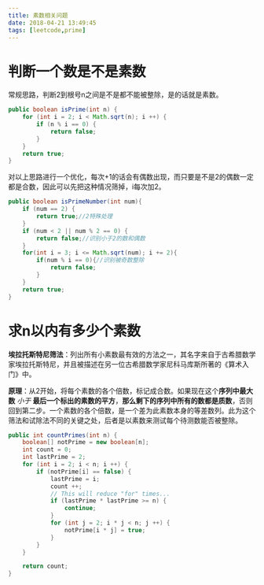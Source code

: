 ```yaml
---
title: 素数相关问题
date: 2018-04-21 13:49:45
tags: [leetcode,prime]
---
```


# 判断一个数是不是素数

常规思路，判断2到根号n之间是不是都不能被整除，是的话就是素数。

```java
public boolean isPrime(int n) {
    for (int i = 2; i < Math.sqrt(n); i ++) {
        if (n % i == 0) {
            return false;
        }
    }
    return true;
}
```

对以上思路进行一个优化，每次+1的话会有偶数出现，而只要是不是2的偶数一定都是合数，因此可以先把这种情况筛掉，i每次加2。

```java
public boolean isPrimeNumber(int num){  
    if (num == 2) {
        return true;//2特殊处理 
    } 
    if (num < 2 || num % 2 == 0) {
        return false;//识别小于2的数和偶数 
    }
    for(int i = 3; i <= Math.sqrt(num); i += 2){  
        if(num % i == 0){//识别被奇数整除  
            return false;  
        }  
    }
    return true;  
}  
```

# 求n以内有多少个素数

**埃拉托斯特尼筛法**：列出所有小素数最有效的方法之一，其名字来自于古希腊数学家埃拉托斯特尼，并且被描述在另一位古希腊数学家尼科马库斯所著的《算术入门》中。

**原理**：从2开始，将每个素数的各个倍数，标记成合数。如果现在这个**序列中最大数** *小于* **最后一个标出的素数的平方**，**那么剩下的序列中所有的数都是质数**，否则回到第二步。一个素数的各个倍数，是一个差为此素数本身的等差数列。此为这个筛法和试除法不同的关键之处，后者是以素数来测试每个待测数能否被整除。

```java
public int countPrimes(int n) {
    boolean[] notPrime = new boolean[n];
    int count = 0;
    int lastPrime = 2;
    for (int i = 2; i < n; i ++) {
        if (notPrime[i] == false) {
            lastPrime = i;
            count ++;
            // This will reduce "for" times...
            if (lastPrime * lastPrime >= n) {
                continue;
            }
            for (int j = 2; i * j < n; j ++) {
                notPrime[i * j] = true;
            }
        }
    }

    return count;
}
```


